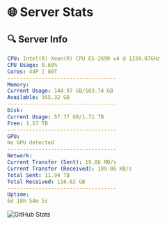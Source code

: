 # 🌐 Server Stats
## 🔍 Server Info
```yaml
CPU: Intel(R) Xeon(R) CPU E5-2699 v4 @ 1334.07GHz
CPU Usage: 0.60%
Cores: 44P | 88T
-----------------------------------
Memory:
Current Usage: 144.97 GB/503.74 GB
Available: 355.32 GB
-----------------------------------
Disk:
Current Usage: 57.77 GB/1.71 TB
Free: 1.57 TB
-----------------------------------
GPU:
No GPU detected
-----------------------------------
Network:
Current Transfer (Sent): 19.86 MB/s
Current Transfer (Received): 109.06 KB/s
Total Sent: 11.94 TB
Total Received: 116.62 GB
-----------------------------------
Uptime:
6d 18h 54m 5s
```
![GitHub Stats](https://img.shields.io/badge/Updated-2025-03-14_16:16:54-blue)